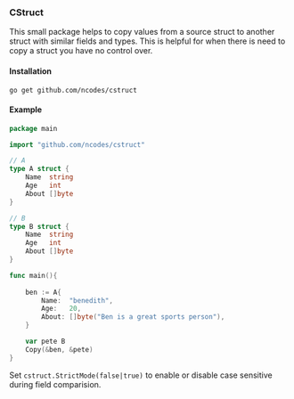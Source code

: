 ### CStruct 

This small package helps to copy values from a source struct to another struct with similar fields
and types. This is helpful for when there is need to copy a struct you have no control over. 

#### Installation
```
go get github.com/ncodes/cstruct
```

#### Example

```go
package main

import "github.com/ncodes/cstruct"

// A
type A struct {
	Name  string
	Age   int
	About []byte
}

// B
type B struct {
	Name  string
	Age   int
	About []byte
}

func main(){ 
    
    ben := A{
		Name:  "benedith",
		Age:   20,
		About: []byte("Ben is a great sports person"),
	}

    var pete B
    Copy(&ben, &pete)
}
```

Set `cstruct.StrictMode(false|true)` to enable or disable case sensitive during field comparision.